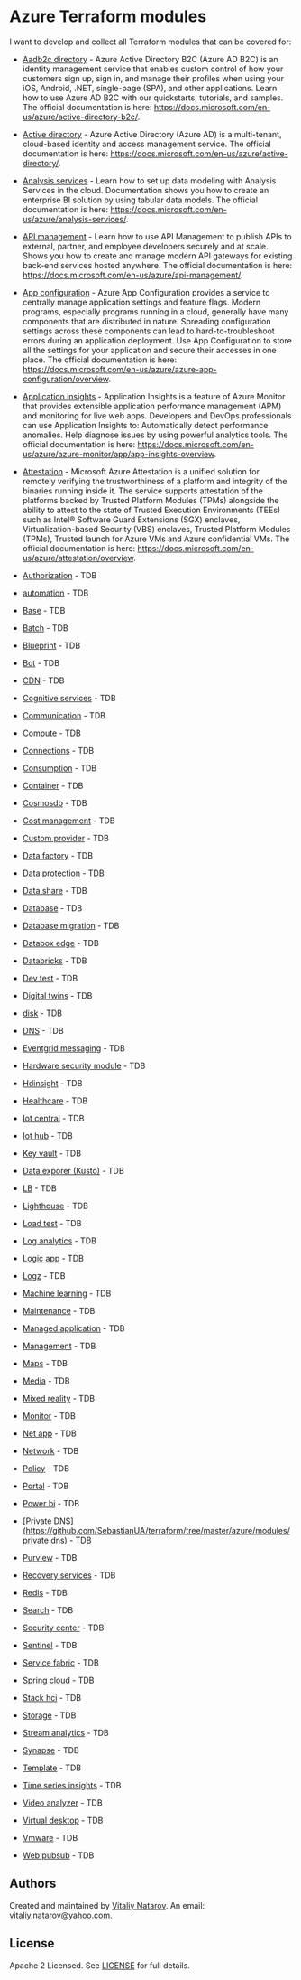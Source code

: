 # Azure Terraform modules

I want to develop and collect all Terraform modules that can be covered for:

- [Aadb2c directory](https://github.com/SebastianUA/terraform/tree/master/azure/modules/aadb2c_directory) - Azure Active Directory B2C (Azure AD B2C) is an identity management service that enables custom control of how your customers sign up, sign in, and manage their profiles when using your iOS, Android, .NET, single-page (SPA), and other applications. Learn how to use Azure AD B2C with our quickstarts, tutorials, and samples. The official documentation is here: https://docs.microsoft.com/en-us/azure/active-directory-b2c/.

- [Active directory](https://github.com/SebastianUA/terraform/tree/master/azure/modules/active_directory) - Azure Active Directory (Azure AD) is a multi-tenant, cloud-based identity and access management service. The official documentation is here: https://docs.microsoft.com/en-us/azure/active-directory/.

- [Analysis services](https://github.com/SebastianUA/terraform/tree/master/azure/modules/analysis_services) - Learn how to set up data modeling with Analysis Services in the cloud. Documentation shows you how to create an enterprise BI solution by using tabular data models. The official documentation is here: https://docs.microsoft.com/en-us/azure/analysis-services/.

- [API management](https://github.com/SebastianUA/terraform/tree/master/azure/modules/api_management) - Learn how to use API Management to publish APIs to external, partner, and employee developers securely and at scale. Shows you how to create and manage modern API gateways for existing back-end services hosted anywhere. The official documentation is here: https://docs.microsoft.com/en-us/azure/api-management/.

- [App configuration](https://github.com/SebastianUA/terraform/tree/master/azure/modules/app_configuration) - Azure App Configuration provides a service to centrally manage application settings and feature flags. Modern programs, especially programs running in a cloud, generally have many components that are distributed in nature. Spreading configuration settings across these components can lead to hard-to-troubleshoot errors during an application deployment. Use App Configuration to store all the settings for your application and secure their accesses in one place. The official documentation is here: https://docs.microsoft.com/en-us/azure/azure-app-configuration/overview.

- [Application insights](https://github.com/SebastianUA/terraform/tree/master/azure/modules/application_insights) - Application Insights is a feature of Azure Monitor that provides extensible application performance management (APM) and monitoring for live web apps. Developers and DevOps professionals can use Application Insights to: Automatically detect performance anomalies. Help diagnose issues by using powerful analytics tools. The official documentation is here: https://docs.microsoft.com/en-us/azure/azure-monitor/app/app-insights-overview.

- [Attestation](https://github.com/SebastianUA/terraform/tree/master/azure/modules/attestation) - Microsoft Azure Attestation is a unified solution for remotely verifying the trustworthiness of a platform and integrity of the binaries running inside it. The service supports attestation of the platforms backed by Trusted Platform Modules (TPMs) alongside the ability to attest to the state of Trusted Execution Environments (TEEs) such as Intel® Software Guard Extensions (SGX) enclaves, Virtualization-based Security (VBS) enclaves, Trusted Platform Modules (TPMs), Trusted launch for Azure VMs and Azure confidential VMs. The official documentation is here: https://docs.microsoft.com/en-us/azure/attestation/overview.

- [Authorization](https://github.com/SebastianUA/terraform/tree/master/azure/modules/authorization) - TDB

- [automation](https://github.com/SebastianUA/terraform/tree/master/azure/modules/automation) - TDB

- [Base](https://github.com/SebastianUA/terraform/tree/master/azure/modules/base) - TDB

- [Batch](https://github.com/SebastianUA/terraform/tree/master/azure/modules/batch) - TDB

- [Blueprint](https://github.com/SebastianUA/terraform/tree/master/azure/modules/blueprint) - TDB

- [Bot](https://github.com/SebastianUA/terraform/tree/master/azure/modules/bot) - TDB

- [CDN](https://github.com/SebastianUA/terraform/tree/master/azure/modules/cdn) - TDB

- [Cognitive services](https://github.com/SebastianUA/terraform/tree/master/azure/modules/cognitive_services) - TDB

- [Communication](https://github.com/SebastianUA/terraform/tree/master/azure/modules/communication) - TDB

- [Compute](https://github.com/SebastianUA/terraform/tree/master/azure/modules/compute) - TDB

- [Connections](https://github.com/SebastianUA/terraform/tree/master/azure/modules/connections) - TDB

- [Consumption](https://github.com/SebastianUA/terraform/tree/master/azure/modules/consumption) - TDB

- [Container](https://github.com/SebastianUA/terraform/tree/master/azure/modules/container) - TDB

- [Cosmosdb](https://github.com/SebastianUA/terraform/tree/master/azure/modules/cosmosdb) - TDB

- [Cost management](https://github.com/SebastianUA/terraform/tree/master/azure/modules/cost_management) - TDB

- [Custom provider](https://github.com/SebastianUA/terraform/tree/master/azure/modules/custom_provider) - TDB

- [Data factory](https://github.com/SebastianUA/terraform/tree/master/azure/modules/data_factory) - TDB

- [Data protection](https://github.com/SebastianUA/terraform/tree/master/azure/modules/data_protection) - TDB

- [Data share](https://github.com/SebastianUA/terraform/tree/master/azure/modules/data_share) - TDB

- [Database](https://github.com/SebastianUA/terraform/tree/master/azure/modules/database) - TDB

- [Database migration](https://github.com/SebastianUA/terraform/tree/master/azure/modules/database_migration) - TDB

- [Databox edge](https://github.com/SebastianUA/terraform/tree/master/azure/modules/databox_edge) - TDB

- [Databricks](https://github.com/SebastianUA/terraform/tree/master/azure/modules/databricks) - TDB

- [Dev test](https://github.com/SebastianUA/terraform/tree/master/azure/modules/dev_test) - TDB

- [Digital twins](https://github.com/SebastianUA/terraform/tree/master/azure/modules/digital_twins) - TDB

- [disk](https://github.com/SebastianUA/terraform/tree/master/azure/modules/disk) - TDB

- [DNS](https://github.com/SebastianUA/terraform/tree/master/azure/modules/dns) - TDB

- [Eventgrid messaging](https://github.com/SebastianUA/terraform/tree/master/azure/modules/eventgrid_messaging) - TDB

- [Hardware security module](https://github.com/SebastianUA/terraform/tree/master/azure/modules/hardware_security_module) - TDB

- [Hdinsight](https://github.com/SebastianUA/terraform/tree/master/azure/modules/hdinsight) - TDB

- [Healthcare](https://github.com/SebastianUA/terraform/tree/master/azure/modules/healthcare) - TDB

- [Iot central](https://github.com/SebastianUA/terraform/tree/master/azure/modules/iot_central) - TDB

- [Iot hub](https://github.com/SebastianUA/terraform/tree/master/azure/modules/iot_hub) - TDB

- [Key vault](https://github.com/SebastianUA/terraform/tree/master/azure/modules/key_vault) - TDB

- [Data exporer (Kusto)](https://github.com/SebastianUA/terraform/tree/master/azure/modules/kusto_data_exporer) - TDB

- [LB](https://github.com/SebastianUA/terraform/tree/master/azure/modules/lb) - TDB

- [Lighthouse](https://github.com/SebastianUA/terraform/tree/master/azure/modules/lighthouse) - TDB

- [Load test](https://github.com/SebastianUA/terraform/tree/master/azure/modules/load_test) - TDB

- [Log analytics](https://github.com/SebastianUA/terraform/tree/master/azure/modules/log_analytics) - TDB

- [Logic app](https://github.com/SebastianUA/terraform/tree/master/azure/modules/logic_app) - TDB

- [Logz](https://github.com/SebastianUA/terraform/tree/master/azure/modules/logz) - TDB

- [Machine learning](https://github.com/SebastianUA/terraform/tree/master/azure/modules/machine_learning) - TDB

- [Maintenance](https://github.com/SebastianUA/terraform/tree/master/azure/modules/maintenance) - TDB

- [Managed application](https://github.com/SebastianUA/terraform/tree/master/azure/modules/managed_application) - TDB

- [Management](https://github.com/SebastianUA/terraform/tree/master/azure/modules/management) - TDB

- [Maps](https://github.com/SebastianUA/terraform/tree/master/azure/modules/maps) - TDB

- [Media](https://github.com/SebastianUA/terraform/tree/master/azure/modules/media) - TDB

- [Mixed reality](https://github.com/SebastianUA/terraform/tree/master/azure/modules/mixed_reality) - TDB

- [Monitor](https://github.com/SebastianUA/terraform/tree/master/azure/modules/monitor) - TDB

- [Net app](https://github.com/SebastianUA/terraform/tree/master/azure/modules/net_app) - TDB

- [Network](https://github.com/SebastianUA/terraform/tree/master/azure/modules/network) - TDB

- [Policy](https://github.com/SebastianUA/terraform/tree/master/azure/modules/policy) - TDB

- [Portal](https://github.com/SebastianUA/terraform/tree/master/azure/modules/portal) - TDB

- [Power bi](https://github.com/SebastianUA/terraform/tree/master/azure/modules/power_bi) - TDB

- [Private DNS](https://github.com/SebastianUA/terraform/tree/master/azure/modules/private dns) - TDB

- [Purview](https://github.com/SebastianUA/terraform/tree/master/azure/modules/purview) - TDB

- [Recovery services](https://github.com/SebastianUA/terraform/tree/master/azure/modules/recovery_services) - TDB

- [Redis](https://github.com/SebastianUA/terraform/tree/master/azure/modules/redis) - TDB

- [Search](https://github.com/SebastianUA/terraform/tree/master/azure/modules/search) - TDB

- [Security center](https://github.com/SebastianUA/terraform/tree/master/azure/modules/security_center) - TDB

- [Sentinel](https://github.com/SebastianUA/terraform/tree/master/azure/modules/sentinel) - TDB

- [Service fabric](https://github.com/SebastianUA/terraform/tree/master/azure/modules/service_fabric) - TDB

- [Spring cloud](https://github.com/SebastianUA/terraform/tree/master/azure/modules/spring_cloud) - TDB

- [Stack hci](https://github.com/SebastianUA/terraform/tree/master/azure/modules/stack_hci) - TDB

- [Storage](https://github.com/SebastianUA/terraform/tree/master/azure/modules/storage) - TDB

- [Stream analytics](https://github.com/SebastianUA/terraform/tree/master/azure/modules/stream_analytics) - TDB

- [Synapse](https://github.com/SebastianUA/terraform/tree/master/azure/modules/synapse) - TDB

- [Template](https://github.com/SebastianUA/terraform/tree/master/azure/modules/template) - TDB

- [Time series insights](https://github.com/SebastianUA/terraform/tree/master/azure/modules/time_series_insights) - TDB

- [Video analyzer](https://github.com/SebastianUA/terraform/tree/master/azure/modules/video_analyzer) - TDB

- [Virtual desktop](https://github.com/SebastianUA/terraform/tree/master/azure/modules/virtual_desktop) - TDB

- [Vmware](https://github.com/SebastianUA/terraform/tree/master/azure/modules/vmware) - TDB

- [Web pubsub](https://github.com/SebastianUA/terraform/tree/master/azure/modules/web_pubsub) - TDB

## Authors
Created and maintained by [Vitaliy Natarov](https://github.com/SebastianUA). An email: [vitaliy.natarov@yahoo.com](vitaliy.natarov@yahoo.com).

## License
Apache 2 Licensed. See [LICENSE](https://github.com/SebastianUA/terraform/blob/master/LICENSE) for full details.
